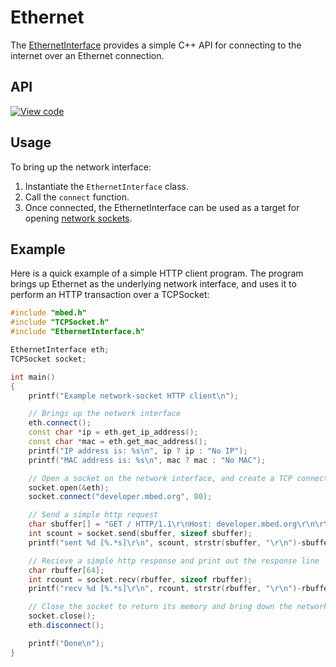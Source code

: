 # Ethernet

The [EthernetInterface](https://docs.mbed.com/docs/mbed-os-api/en/mbed-os-5.3/api/features_2net_2FEATURE__IPV4_2lwip-interface_2EthernetInterface_8h_source.html) provides a simple C++ API for connecting to the internet over an Ethernet connection.

## API 

[![View code](https://www.mbed.com/embed/?type=library)](https://docs.mbed.com/docs/mbed-os-api/en/mbed-os-5.3/api/classEthernetInterface.html)

## Usage

To bring up the network interface:

1. Instantiate the ``EthernetInterface`` class.
1. Call the ``connect`` function. 
1. Once connected, the EthernetInterface can be used as a
target for opening [network sockets](network_sockets.md).

## Example

Here is a quick example of a simple HTTP client program. The program brings up Ethernet as the underlying network interface, and uses it to perform an HTTP transaction over a TCPSocket:

``` cpp
#include "mbed.h"
#include "TCPSocket.h"
#include "EthernetInterface.h"

EthernetInterface eth;
TCPSocket socket;

int main()
{
    printf("Example network-socket HTTP client\n");

    // Brings up the network interface
    eth.connect();
    const char *ip = eth.get_ip_address();
    const char *mac = eth.get_mac_address();
    printf("IP address is: %s\n", ip ? ip : "No IP");
    printf("MAC address is: %s\n", mac ? mac : "No MAC");

    // Open a socket on the network interface, and create a TCP connection to mbed.org
    socket.open(&eth);
    socket.connect("developer.mbed.org", 80);

    // Send a simple http request
    char sbuffer[] = "GET / HTTP/1.1\r\nHost: developer.mbed.org\r\n\r\n";
    int scount = socket.send(sbuffer, sizeof sbuffer);
    printf("sent %d [%.*s]\r\n", scount, strstr(sbuffer, "\r\n")-sbuffer, sbuffer);

    // Recieve a simple http response and print out the response line
    char rbuffer[64];
    int rcount = socket.recv(rbuffer, sizeof rbuffer);
    printf("recv %d [%.*s]\r\n", rcount, strstr(rbuffer, "\r\n")-rbuffer, rbuffer);

    // Close the socket to return its memory and bring down the network interface
    socket.close();
    eth.disconnect();

    printf("Done\n");
}
```

